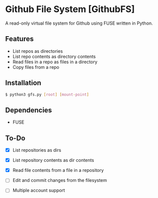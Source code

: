 # Github File System [GithubFS] 
A read-only virtual file system for Github using FUSE written in Python.

## Features
- List repos as directories
- List repo contents as directory contents
- Read files in a repo as files in a directory
- Copy files from a repo

## Installation
```bash
$ python3 gfs.py [root] [mount-point]
```

## Dependencies
- FUSE

## To-Do
- [x] List repositories as dirs
- [x] List repository contents as dir contents
- [x] Read file contents from a file in a repository
- [ ] Edit and commit changes from the filesystem
- [ ] Multiple account support

